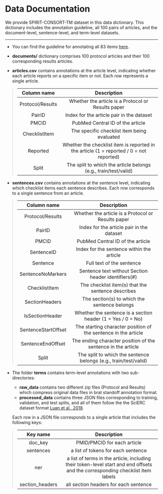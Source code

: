 # Data Documentation

We provide SPIRIT-CONSORT-TM dataset in this data dictionary. 
This dictionary includes the annotation guideline, all 100 pairs of articles, and the document-level, sentence-level, and term-level datasets.

---
- You can find the guideline for annotating all 83 items [here](https://osf.io/ha73p).

- **documents/** dictionary comprises 100 protocol articles and their 100 corresponding results articles.

- **articles.csv** contains annotations at the article level, indicating whether each article reports on a specific item or not. Each row represents a single article.
  
> | Column name | Description | 
> | :---: | :---: |
> | Protocol/Results | Whether the article is a Protocol or Results paper |
> | PairID | Index for the article pair in the dataset |
> | PMCID | PubMed Central ID of the article |
> | ChecklistItem | The specific checklist item being evaluated |
> | Reported | Whether the checklist item is reported in the article (1 = reported / 0 = not reported) |
> | Split | The split to which the article belongs (e.g., train/test/valid) |

- **sentences.csv** contains annotations at the sentence level, indicating which checklist items each sentence describes. Each row corresponds to a single sentence from an article.

> | Column name | Description | 
> | :---: | :---: |
> | Protocol/Results | Whether the article is a Protocol or Results paper |
> | PairID | Index for the article pair in the dataset |
> | PMCID | PubMed Central ID of the article |
> | SentenceID | Index for the sentence within the article |
> | Sentence | Full text of the sentence |
> | SentenceNoMarkers| Sentence text without Section header identifiers(#) |
> | ChecklistItem | The checklist item(s) that the sentence describes |
> | SectionHeaders | The section(s) to which the sentence belongs |
> | IsSectionHeader | Whether the sentence is a section header (1 = Yes / 0 = No) |
> | SentenceStartOffset | The starting character position of the sentence in the article |
> | SentenceEndOffset | The ending character position of the sentence in the article |
> | Split | The split to which the sentence belongs (e.g., train/test/valid) |

- The folder **terms** contains term-level annotations with two sub-directories: 
    - **raw_data** contains two different zip files (Protocol and Results) which compress original data files in brat standoff annotation format.
    - **processed_data** contains three JSON files corresponding to training, validation, and test splits, and all of them follow the the SciERC dataset format [Luan et al., 2018](https://aclanthology.org/D18-1360/). 

    
    Each row in a JSON file corresponds to a single article that includes the following keys:

> | Key name | Description | 
> | :---: | :---: |
> | doc_key | PMID/PMCID for each article |
> | sentences | a list of tokens for each sentence |
> | ner | a list of terms in the article, including their token-level start and end offsets and the corresponding checklist item labels |
> | section_headers | all section headers for each sentence |

